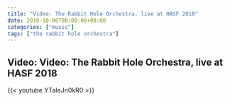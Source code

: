 ```yaml
---
title: "Video: The Rabbit Hole Orchestra, live at HASF 2018"
date: 2018-10-06T08:00:00+00:00
categories: ["music"]
tags: ["the rabbit hole orchestra"]
---
```


## Video: Video: The Rabbit Hole Orchestra, live at HASF 2018

{{< youtube YTaleJn0kR0 >}}